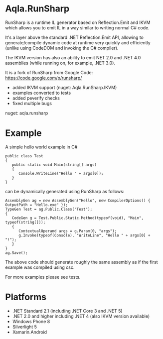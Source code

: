 # Aqla.RunSharp

RunSharp is a runtime IL generator based on Reflection.Emit and IKVM which allows you to emit IL in a way similar to writing normal C# code.

It's a layer above the standard .NET Reflection.Emit API, allowing to generate/compile dynamic code at runtime very quickly and efficiently (unlike using CodeDOM and invoking the C# compiler).

The IKVM version has also an ability to emit NET 2.0 and .NET 4.0 assemblies (while running on, for example, .NET 3.0).

It is a fork of RunSharp from Google Code: https://code.google.com/p/runsharp/

- added IKVM support (nuget: Aqla.RunSharp.IKVM)
- examples converted to tests
- added peverify checks
- fixed multiple bugs

nuget: aqla.runsharp

# Example

A simple hello world example in C#

	public class Test
	{
	   public static void Main(string[] args)
	   {
	      Console.WriteLine("Hello " + args[0]);
	   }
	}


can be dynamically generated using RunSharp as follows:

	AssemblyGen ag = new AssemblyGen("Hello", new CompilerOptions() { OutputPath = "Hello.exe" });
	TypeGen Test = ag.Public.Class("Test");
	{
	   CodeGen g = Test.Public.Static.Method(typeof(void), "Main", typeof(string[]));
	   {
	      ContextualOperand args = g.Param(0, "args");
	      g.Invoke(typeof(Console), "WriteLine", "Hello " + args[0] + "!");
	   }
	}
	ag.Save();

The above code should generate roughly the same assembly as if the first example was compiled using csc. 

For more examples please see tests.

# Platforms

* .NET Standard 2.1 (including .NET Core 3 and .NET 5)
* .NET 2.0 and higher including .NET 4 (also IKVM version available)
* Windows Phone 8
* Silverlight 5
* Xamarin.Android
